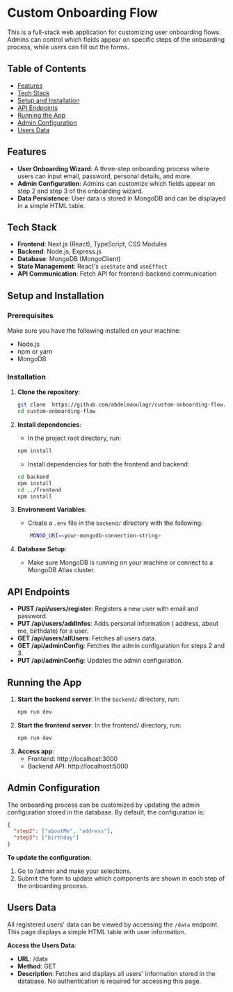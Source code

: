 # Custom Onboarding Flow

This is a full-stack web application for customizing user onboarding flows. Admins can control which fields appear on specific steps of the onboarding process, while users can fill out the forms.

## Table of Contents
- [Features](#features)
- [Tech Stack](#tech-stack)
- [Setup and Installation](#setup-and-installation)
- [API Endpoints](#api-endpoints)
- [Running the App](#running-the-app)
- [Admin Configuration](#admin-configuration)
- [Users Data](#users-data)

## Features

- **User Onboarding Wizard**: A three-step onboarding process where users can input email, password, personal details, and more.
- **Admin Configuration**: Admins can customize which fields appear on step 2 and step 3 of the onboarding wizard.
- **Data Persistence**: User data is stored in MongoDB and can be displayed in a simple HTML table.


## Tech Stack

- **Frontend**: Next.js (React), TypeScript, CSS Modules
- **Backend**: Node.js, Express.js
- **Database**: MongoDB (MongoClient)
- **State Management**: React's `useState` and `useEffect`
- **API Communication**: Fetch API for frontend-backend communication

## Setup and Installation

### Prerequisites

Make sure you have the following installed on your machine:
- Node.js
- npm or yarn
- MongoDB

### Installation

1. **Clone the repository**:
   ```bash
   git clone  https://github.com/abdelmaoulagr/custom-onboarding-flow.git 
   cd custom-onboarding-flow

2. **Install dependencies**:
    - In the project root directory, run:
    ```bash
    npm install
    ```
    - Install dependencies for both the frontend and backend:
    ```bash
    cd backend
    npm install
    cd ../frontend
    npm install
    ```
3. **Environment Variables**:
    - Create a `.env` file in the `backend/` directory with the following:

    ```bash
        MONGO_URI=<your-mongodb-connection-string>
    ```
4. **Database Setup**:
    - Make sure MongoDB is running on your machine or connect to a MongoDB Atlas cluster.

## API Endpoints

- **PUST /api/users/register**: Registers a new user with email and password.
- **PUT /api/users/addInfos**: Adds personal information ( address, about me, birthdate) for a user.
- **GET /api/users/allUsers**: Fetches all users data.
- **GET /api/adminConfig**: Fetches the admin configuration for steps 2 and 3.
- **PUT /api/adminConfig**: Updates the admin configuration.


## Running the App

1. **Start the backend server**: In the `backend/` directory, run:
    ```bash 
    npm run dev
    ```
2. **Start the frontend server**: In the frontend/ directory, run:
    ```bash 
    npm run dev
    ``` 
3. **Access app**:
    - Frontend: http://localhost:3000
    - Backend API: http://localhost:5000

## Admin Configuration

The onboarding process can be customized by updating the admin configuration stored in the database. By default, the configuration is:
```json
{
  "step2": ["aboutMe", "address"],
  "step3": ["birthday"]
}
```

**To update the configuration**:
1. Go to /admin and make your selections.
2. Submit the form to update which components are shown in each step of the onboarding process.

## Users Data

All registered users' data can be viewed by accessing the `/data` endpoint. This page displays a simple HTML table with user information.

**Access the Users Data**:
- **URL**: /data
- **Method**: GET
- **Description**: Fetches and displays all users' information stored in the database. No authentication is required for accessing this page.